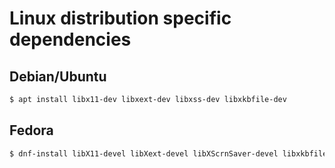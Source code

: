 # Linux distribution specific dependencies

## Debian/Ubuntu
```bash
$ apt install libx11-dev libxext-dev libxss-dev libxkbfile-dev
```

## Fedora
```bash
$ dnf-install libX11-devel libXext-devel libXScrnSaver-devel libxkbfile-devel
```

